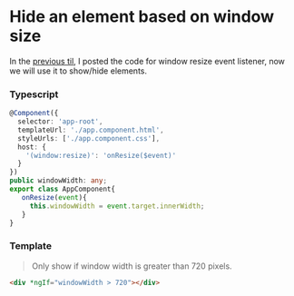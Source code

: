 # Hide an element based on window size

In the [previous til](angular5/add-window-resize-event-listener-comopnent.md), I posted the code for window resize event listener, now we will use it to show/hide elements.

### Typescript
```ts
@Component({
  selector: 'app-root',
  templateUrl: './app.component.html',
  styleUrls: ['./app.component.css'],
  host: {
    '(window:resize)': 'onResize($event)'
  }
})
public windowWidth: any;
export class AppComponent{
   onResize(event){
     this.windowWidth = event.target.innerWidth;
   }
}
```

### Template
> Only show if window width is greater than 720 pixels.
```html
<div *ngIf="windowWidth > 720"></div>

```
